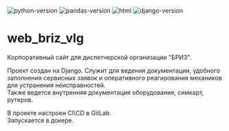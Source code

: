 ![python-version](https://img.shields.io/badge/python-3.11-blue.svg)
![pandas-version](https://img.shields.io/badge/pandas-2.1.1-orange.svg)
![html](https://img.shields.io/badge/html-orange.svg)
![django-version](https://img.shields.io/badge/Django-4.2.6-blue.svg)
# web_briz_vlg
Корпоративный сайт для диспетчерской организации "БРИЗ".

Проект создан на Django. Служит для ведения документации, удобного заполнения сервисных заявок и оперативного реагирования механиков для устранения неисправностей.  
Также ведется внутренняя документация оборудования, симкарт, рутеров.

В проекте настроен CI\CD в GitLab.  
Запускается в докере.